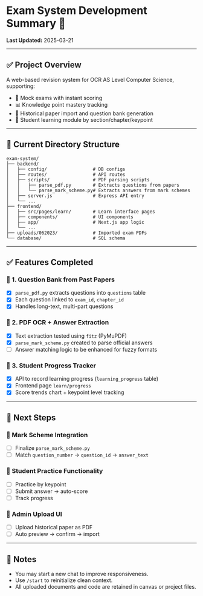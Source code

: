 # Exam System Development Summary 📘

**Last Updated:** 2025-03-21

---

## ✅ Project Overview

A web-based revision system for OCR AS Level Computer Science, supporting:
- 🧪 Mock exams with instant scoring
- 📊 Knowledge point mastery tracking
- 📂 Historical paper import and question bank generation
- 🧠 Student learning module by section/chapter/keypoint

---

## 📁 Current Directory Structure

```plaintext
exam-system/
├── backend/
│   ├── config/                 # DB configs
│   ├── routes/                 # API routes
│   ├── scripts/                # PDF parsing scripts
│   │   ├── parse_pdf.py        # Extracts questions from papers
│   │   └── parse_mark_scheme.py# Extracts answers from mark schemes
│   ├── server.js               # Express API entry
│   └── ...
├── frontend/
│   ├── src/pages/learn/        # Learn interface pages
│   ├── components/             # UI components
│   ├── app/                    # Next.js app logic
│   └── ...
├── uploads/062023/             # Imported exam PDFs
└── database/                   # SQL schema
```

---

## ✅ Features Completed

### 🔹 1. Question Bank from Past Papers
- [x] `parse_pdf.py` extracts questions into `questions` table
- [x] Each question linked to `exam_id`, `chapter_id`
- [x] Handles long-text, multi-part questions

### 🔹 2. PDF OCR + Answer Extraction
- [x] Text extraction tested using `fitz` (PyMuPDF)
- [x] `parse_mark_scheme.py` created to parse official answers
- [ ] Answer matching logic to be enhanced for fuzzy formats

### 🔹 3. Student Progress Tracker
- [x] API to record learning progress (`learning_progress` table)
- [x] Frontend page `learn/progress`
- [x] Score trends chart + keypoint level tracking

---

## 📌 Next Steps

### 🔸 Mark Scheme Integration
- [ ] Finalize `parse_mark_scheme.py`
- [ ] Match `question_number` → `question_id` → `answer_text`

### 🔸 Student Practice Functionality
- [ ] Practice by keypoint
- [ ] Submit answer → auto-score
- [ ] Track progress

### 🔸 Admin Upload UI
- [ ] Upload historical paper as PDF
- [ ] Auto preview → confirm → import

---

## 🧠 Notes

- You may start a new chat to improve responsiveness.
- Use `/start` to reinitialize clean context.
- All uploaded documents and code are retained in canvas or project files.


